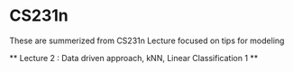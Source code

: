 # CS231n

These are summerized from CS231n Lecture focused on tips for modeling

** Lecture 2 : Data driven approach, kNN, Linear Classification 1 **
